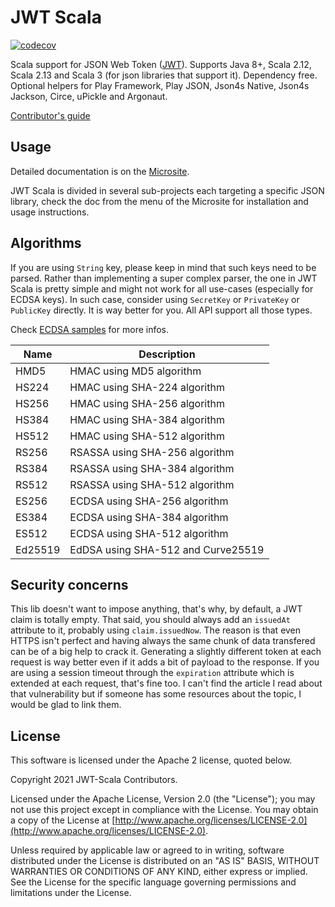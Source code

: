 # JWT Scala

[![codecov](https://codecov.io/gh/jwt-scala/jwt-scala/branch/master/graph/badge.svg?token=q5p4MAH3YS)](https://codecov.io/gh/jwt-scala/jwt-scala)

Scala support for JSON Web Token ([JWT](http://tools.ietf.org/html/draft-ietf-oauth-json-web-token)).
Supports Java 8+, Scala 2.12, Scala 2.13 and Scala 3 (for json libraries that support it).
Dependency free.
Optional helpers for Play Framework, Play JSON, Json4s Native, Json4s Jackson, Circe, uPickle and Argonaut.

[Contributor's guide](https://github.com/jwt-scala/jwt-scala/blob/master/CONTRIBUTING.md)

## Usage

Detailed documentation is on the [Microsite](https://jwt-scala.github.io/jwt-scala).

JWT Scala is divided in several sub-projects each targeting a specific JSON library,
check the doc from the menu of the Microsite for installation and usage instructions.

## Algorithms

If you are using `String` key, please keep in mind that such keys need to be parsed. Rather than implementing a super complex parser, the one in JWT Scala is pretty simple and might not work for all use-cases (especially for ECDSA keys). In such case, consider using `SecretKey` or `PrivateKey` or `PublicKey` directly. It is way better for you. All API support all those types.

Check [ECDSA samples](https://jwt-scala.github.io/jwt-scala/jwt-core-jwt-ecdsa.html) for more infos.

|Name|Description|
|----|-----------|
|HMD5|HMAC using MD5 algorithm|
|HS224|HMAC using SHA-224 algorithm|
|HS256|HMAC using SHA-256 algorithm|
|HS384|HMAC using SHA-384 algorithm|
|HS512|HMAC using SHA-512 algorithm|
|RS256|RSASSA using SHA-256 algorithm|
|RS384|RSASSA using SHA-384 algorithm|
|RS512|RSASSA using SHA-512 algorithm|
|ES256|ECDSA using SHA-256 algorithm|
|ES384|ECDSA using SHA-384 algorithm|
|ES512|ECDSA using SHA-512 algorithm|
|Ed25519|EdDSA using SHA-512 and Curve25519|

## Security concerns

This lib doesn't want to impose anything, that's why, by default, a JWT claim is totally empty. That said, you should always add an `issuedAt` attribute to it, probably using `claim.issuedNow`.
The reason is that even HTTPS isn't perfect and having always the same chunk of data transfered can be of a big help to crack it. Generating a slightly different token at each request is way better even if it adds a bit of payload to the response.
If you are using a session timeout through the `expiration` attribute which is extended at each request, that's fine too. I can't find the article I read about that vulnerability but if someone has some resources about the topic, I would be glad to link them.

## License

This software is licensed under the Apache 2 license, quoted below.

Copyright 2021 JWT-Scala Contributors.

Licensed under the Apache License, Version 2.0 (the "License"); you may not use this project except in compliance with the License. You may obtain a copy of the License at [http://www.apache.org/licenses/LICENSE-2.0](http://www.apache.org/licenses/LICENSE-2.0).

Unless required by applicable law or agreed to in writing, software distributed under the License is distributed on an "AS IS" BASIS, WITHOUT WARRANTIES OR CONDITIONS OF ANY KIND, either express or implied. See the License for the specific language governing permissions and limitations under the License.
